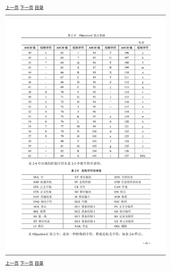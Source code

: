 [上一页](057.md) [下一页](059.md) [目录](../README.md)

***

![058](../images/058.png)

***

[上一页](057.md) [下一页](059.md) [目录](../README.md)